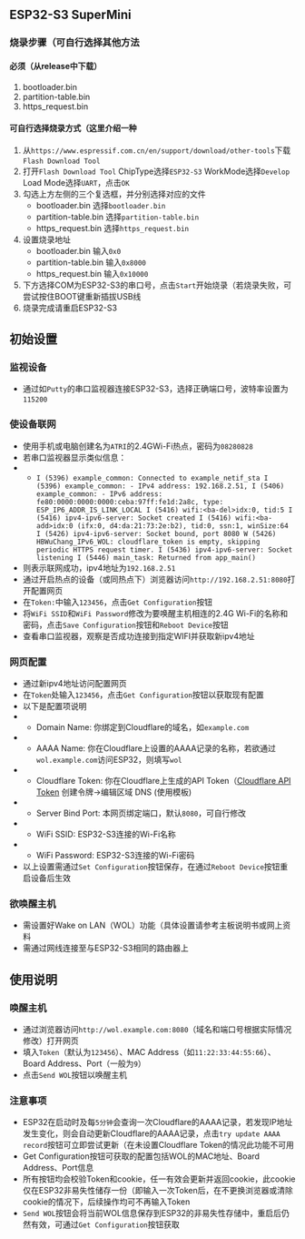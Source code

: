 ## ESP32-S3 SuperMini
### 烧录步骤（可自行选择其他方法
#### 必须（从release中下载）
1. bootloader.bin 
2. partition-table.bin
3. https_request.bin
#### 可自行选择烧录方式（这里介绍一种
1. 从`https://www.espressif.com.cn/en/support/download/other-tools`下载
`Flash Download Tool`
2. 打开`Flash Download Tool` ChipType选择`ESP32-S3` WorkMode选择`Develop` Load Mode选择`UART`，点击`OK`
3. 勾选上方左侧的三个复选框，并分别选择对应的文件
   - bootloader.bin 选择`bootloader.bin`
   - partition-table.bin 选择`partition-table.bin`
   - https_request.bin 选择`https_request.bin`
4. 设置烧录地址
   - bootloader.bin 输入`0x0`
   - partition-table.bin 输入`0x8000`
   - https_request.bin 输入`0x10000`
5. 下方选择COM为ESP32-S3的串口号，点击`Start`开始烧录（若烧录失败，可尝试按住BOOT键重新插拔USB线
6. 烧录完成请重启ESP32-S3
## 初始设置
### 监视设备
- 通过如`Putty`的串口监视器连接ESP32-S3，选择正确端口号，波特率设置为`115200`
### 使设备联网
- 使用手机或电脑创建名为`ATRI`的2.4GWi-Fi热点，密码为`08280828`
- 若串口监视器显示类似信息：
- - `I (5396) example_common: Connected to example_netif_sta
I (5396) example_common: - IPv4 address: 192.168.2.51,
I (5406) example_common: - IPv6 address: fe80:0000:0000:0000:ceba:97ff:fe1d:2a8c, type: ESP_IP6_ADDR_IS_LINK_LOCAL
I (5416) wifi:<ba-del>idx:0, tid:5
I (5416) ipv4-ipv6-server: Socket created
I (5416) wifi:<ba-add>idx:0 (ifx:0, d4:da:21:73:2e:b2), tid:0, ssn:1, winSize:64
I (5426) ipv4-ipv6-server: Socket bound, port 8080
W (5426) HBWuChang_IPv6_WOL: cloudflare_token is empty, skipping periodic HTTPS request timer.
I (5436) ipv4-ipv6-server: Socket listening
I (5446) main_task: Returned from app_main()`
- 则表示联网成功，ipv4地址为`192.168.2.51`
- 通过开启热点的设备（或同热点下）浏览器访问`http://192.168.2.51:8080`打开配置网页
- 在`Token:`中输入`123456`，点击`Get Configuration`按钮
- 将`WiFi SSID`和`WiFi Password`修改为要唤醒主机相连的2.4G Wi-Fi的名称和密码，点击`Save Configuration`按钮和`Reboot Device`按钮
- 查看串口监视器，观察是否成功连接到指定WIFI并获取新ipv4地址
### 网页配置
- 通过新ipv4地址访问配置网页
- 在`Token`处输入`123456`，点击`Get Configuration`按钮以获取现有配置
- 以下是配置项说明
- - Domain Name: 你绑定到Cloudflare的域名，如`example.com`
- - AAAA Name: 你在Cloudflare上设置的AAAA记录的名称，若欲通过`wol.example.com`访问ESP32，则填写`wol`
- - Cloudflare Token: 你在Cloudflare上生成的API Token（[Cloudflare API Token](https://dash.cloudflare.com/profile/api-tokens) 创建令牌->编辑区域 DNS (使用模板)
- - Server Bind Port: 本网页绑定端口，默认`8080`，可自行修改
- - WiFi SSID: ESP32-S3连接的Wi-Fi名称
- - WiFi Password: ESP32-S3连接的Wi-Fi密码
- 以上设置需通过`Set Configuration`按钮保存，在通过`Reboot Device`按钮重启设备后生效
### 欲唤醒主机
- 需设置好Wake on LAN（WOL）功能（具体设置请参考主板说明书或网上资料
- 需通过网线连接至与ESP32-S3相同的路由器上
## 使用说明
### 唤醒主机
- 通过浏览器访问`http://wol.example.com:8080`（域名和端口号根据实际情况修改）打开网页
- 填入`Token`（默认为`123456`）、MAC Address（如`11:22:33:44:55:66`）、Board Address、Port（一般为`9`）
- 点击`Send WOL`按钮以唤醒主机
### 注意事项
- ESP32在启动时及每`5分钟`会查询一次Cloudflare的AAAA记录，若发现IP地址发生变化，则会自动更新Cloudflare的AAAA记录，点击`try update AAAA record`按钮可立即尝试更新（在未设置Cloudflare Token的情况此功能不可用
- Get Configuration按钮可获取的配置包括WOL的MAC地址、Board Address、Port信息
- 所有按钮均会校验Token和cookie，任一有效会更新并返回cookie，此cookie仅在ESP32非易失性储存一份（即输入一次Token后，在不更换浏览器或清除cookie的情况下，后续操作均可不再输入Token
- `Send WOL`按钮会将当前WOL信息保存到ESP32的非易失性存储中，重启后仍然有效，可通过`Get Configuration`按钮获取